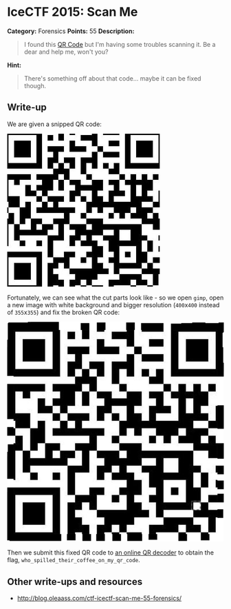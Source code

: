 # IceCTF 2015: Scan Me

**Category:** Forensics
**Points:** 55
**Description:** 

> I found this [QR Code](./qr.jpg) but I'm having some troubles scanning it. Be a dear and help me, won't you?

**Hint:**

> There's something off about that code... maybe it can be fixed though.

## Write-up

We are given a snipped QR code:

![](./qr.jpg)

Fortunately, we can see what the cut parts look like - so we open `gimp`, open a new image with white background and bigger resolution (`400`x`400` instead of `355`x`355`) and fix the broken QR code:

![](./qr-fixed.png)

Then we submit this fixed QR code to [an online QR decoder](https://zxing.org/w/decode.jspx) to obtain the flag, `who_spilled_their_coffee_on_my_qr_code`.

## Other write-ups and resources

* <http://blog.oleaass.com/ctf-icectf-scan-me-55-forensics/>
